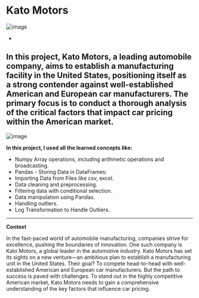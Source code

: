 # Kato Motors
![image](https://github.com/Arash-Kamboj/Kato-Motors/assets/156613048/830c22bf-8368-4ddf-8918-521866b381ce)

*
In this project, Kato Motors, a leading automobile company, aims to establish a manufacturing facility in the United States, positioning itself as a strong contender against well-established American and European car manufacturers. The primary focus is to conduct a thorough analysis of the critical factors that impact car pricing within the American market.
-------------------------------------------------------------------------------------------------------------------------------------------------------------------------------------------
![image](https://github.com/Arash-Kamboj/Kato-Motors/assets/156613048/d692d120-d436-45ca-bec1-9a1de650378b)

**In this project, I used all the learned concepts like:**

- Numpy Array operations, including arithmetic operations and broadcasting.
- Pandas - Storing Data in DataFrames:
- Importing Data from Files like csv, excel.
- Data cleaning and preprocessing.
- Filtering data with conditional selection.
- Data manipulation using Pandas.
- Handling outliers.
- Log Transformation to Handle Outliers.
-----------------------------------------------------------------------------------------------------------------------------------------------------------------------------------------------------------------------------------------------------------------
**Context**

In the fast-paced world of automobile manufacturing, companies strive for excellence, pushing the boundaries of innovation. One such company is Kato Motors, a global leader in the automotive industry. Kato Motors has set its sights on a new venture—an ambitious plan to establish a manufacturing unit in the United States. Their goal? To compete head-to-head with well-established American and European car manufacturers.
But the path to success is paved with challenges. To stand out in the highly competitive American market, Kato Motors needs to gain a comprehensive understanding of the key factors that influence car pricing.


